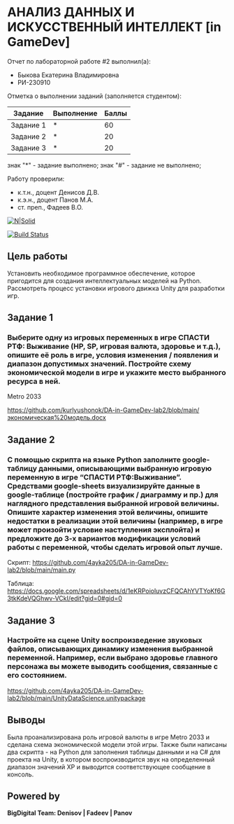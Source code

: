 # АНАЛИЗ ДАННЫХ И ИСКУССТВЕННЫЙ ИНТЕЛЛЕКТ [in GameDev]
Отчет по лабораторной работе #2 выполнил(а):
- Быкова Екатерина Владимировна
- РИ-230910

Отметка о выполнении заданий (заполняется студентом):

| Задание | Выполнение | Баллы |
| ------ | ------ | ------ |
| Задание 1 | * | 60 |
| Задание 2 | * | 20 |
| Задание 3 | * | 20 |

знак "*" - задание выполнено; знак "#" - задание не выполнено;

Работу проверили:
- к.т.н., доцент Денисов Д.В.
- к.э.н., доцент Панов М.А.
- ст. преп., Фадеев В.О.

[![N|Solid](https://cldup.com/dTxpPi9lDf.thumb.png)](https://nodesource.com/products/nsolid)

[![Build Status](https://travis-ci.org/joemccann/dillinger.svg?branch=master)](https://travis-ci.org/joemccann/dillinger)

## Цель работы
Установить необходимое программное обеспечение, которое пригодится для создания интеллектуальных моделей на Python. 
Рассмотреть процесс установки игрового движка Unity для разработки игр.


## Задание 1
### Выберите одну из игровых переменных в игре СПАСТИ РТФ: Выживание (HP, SP, игровая валюта, здоровье и т.д.), опишите её роль в игре, условия изменения / появления и диапазон допустимых значений. Постройте схему экономической модели в игре и укажите место выбранного ресурса в ней.

Metro 2033

https://github.com/kurlyushonok/DA-in-GameDev-lab2/blob/main/экономическая%20модель.docx


## Задание 2
### С помощью скрипта на языке Python заполните google-таблицу данными, описывающими выбранную игровую переменную в игре “СПАСТИ РТФ:Выживание”. Средствами google-sheets визуализируйте данные в google-таблице (постройте график / диаграмму и пр.) для наглядного представления выбранной игровой величины. Опишите характер изменения этой величины, опишите недостатки в реализации этой величины (например, в игре может произойти условие наступления эксплойта) и предложите до 3-х вариантов модификации условий работы с переменной, чтобы сделать игровой опыт лучше.


Скрипт: https://github.com/4ayka205/DA-in-GameDev-lab2/blob/main/main.py

Таблица: https://docs.google.com/spreadsheets/d/1eKRPoioluvzCFQCAhYVTYoKf6G3tkKdeVQGhwv-VCkI/edit?gid=0#gid=0

## Задание 3
### Настройте на сцене Unity воспроизведение звуковых файлов, описывающих динамику изменения выбранной переменной. Например, если выбрано здоровье главного персонажа вы можете выводить сообщения, связанные с его состоянием.

https://github.com/4ayka205/DA-in-GameDev-lab2/blob/main/UnityDataScience.unitypackage


## Выводы

Была проанализирована роль игровой валюты в игре Metro 2033 и сделана схема экономической модели этой игры. Также были написаны два скрипта -  на Python для заполнения таблицы данными и на C# для проекта на Unity, в котором воспроизводится звук на определенный диапазон значений XP и выводится соответствующее сообщение в консоль.


## Powered by

**BigDigital Team: Denisov | Fadeev | Panov**

